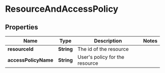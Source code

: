
# ResourceAndAccessPolicy

## Properties
Name | Type | Description | Notes
------------ | ------------- | ------------- | -------------
**resourceId** | **String** | The id of the resource | 
**accessPolicyName** | **String** | User&#39;s policy for the resource | 



